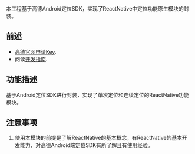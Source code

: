 本工程基于高德Android定位SDK，实现了ReactNative中定位功能原生模块的封装。
## 前述 ##
- [高德官网申请Key](http://lbs.amap.com/dev/#/).
- 阅读[开发指南](http://lbs.amap.com/api/android-location-sdk/locationsummary/).

## 功能描述 ##
基于Android定位SDK进行封装，实现了单次定位和连续定位的ReactNative功能模块。

## 注意事项 ##
1. 使用本模块的前提是了解ReactNative的基本概念，有ReactNative的基本开发能力，对高德Android端定位SDK有所了解且有使用经验。